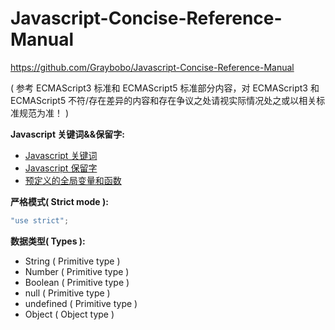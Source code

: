Javascript-Concise-Reference-Manual
===================================

<https://github.com/Graybobo/Javascript-Concise-Reference-Manual>

( 参考 ECMAScript3 标准和 ECMAScript5 标准部分内容，对 ECMAScript3 和 ECMAScript5 不符/存在差异的内容和存在争议之处请视实际情况处之或以相关标准规范为准！ )

**Javascript 关键词&&保留字:**

  - [Javascript 关键词](/Keywords/Keywords.md)
  - [Javascript 保留字](/Reserved/Reserved-words.md)
  - [预定义的全局变量和函数](/Predefined/Predefined.md)
  
**严格模式( Strict mode ):**

  ```javascript
  "use strict";
  ```

**数据类型( Types ):**

  - String ( Primitive type )
  - Number ( Primitive type )
  - Boolean ( Primitive type )
  - null ( Primitive type )
  - undefined ( Primitive type )
  - Object ( Object type )
